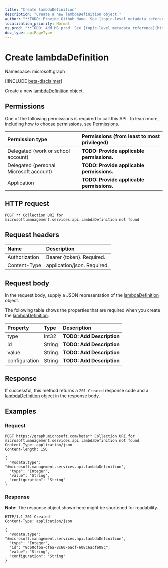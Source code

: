```yaml
---
title: "Create lambdaDefinition"
description: "Create a new lambdaDefinition object."
author: "**TODO: Provide Github Name. See [topic-level metadata reference](https://msgo.azurewebsites.net/add/document/guidelines/metadata.html#topic-level-metadata)**"
localization_priority: Normal
ms.prod: "**TODO: Add MS prod. See [topic-level metadata reference](https://msgo.azurewebsites.net/add/document/guidelines/metadata.html#topic-level-metadata)**"
doc_type: apiPageType
---
```


# Create lambdaDefinition
Namespace: microsoft.graph

[!INCLUDE [beta-disclaimer](../../includes/beta-disclaimer.md)]

Create a new [lambdaDefinition](../resources/lambdadefinition.md) object.

## Permissions
One of the following permissions is required to call this API. To learn more, including how to choose permissions, see [Permissions](/graph/permissions-reference).

|Permission type|Permissions (from least to most privileged)|
|:---|:---|
|Delegated (work or school account)|**TODO: Provide applicable permissions.**|
|Delegated (personal Microsoft account)|**TODO: Provide applicable permissions.**|
|Application|**TODO: Provide applicable permissions.**|

## HTTP request

<!-- {
  "blockType": "ignored"
}
-->
``` http
POST ** Collection URI for microsoft.management.services.api.lambdaDefinition not found
```

## Request headers
|Name|Description|
|:---|:---|
|Authorization|Bearer {token}. Required.|
|Content-Type|application/json. Required.|

## Request body
In the request body, supply a JSON representation of the [lambdaDefinition](../resources/lambdadefinition.md) object.

The following table shows the properties that are required when you create the [lambdaDefinition](../resources/lambdadefinition.md).

|Property|Type|Description|
|:---|:---|:---|
|type|Int32|**TODO: Add Description**|
|id|String|**TODO: Add Description**|
|value|String|**TODO: Add Description**|
|configuration|String|**TODO: Add Description**|



## Response

If successful, this method returns a `201 Created` response code and a [lambdaDefinition](../resources/lambdadefinition.md) object in the response body.

## Examples

### Request
<!-- {
  "blockType": "request",
  "name": "create_lambdadefinition_from_"
}
-->
``` http
POST https://graph.microsoft.com/beta** Collection URI for microsoft.management.services.api.lambdaDefinition not found
Content-Type: application/json
Content-length: 150

{
  "@odata.type": "#microsoft.management.services.api.lambdaDefinition",
  "type": "Integer",
  "value": "String",
  "configuration": "String"
}
```


### Response
**Note:** The response object shown here might be shortened for readability.
<!-- {
  "blockType": "response",
  "truncated": true,
  "@odata.type": "microsoft.management.services.api.lambdaDefinition"
}
-->
``` http
HTTP/1.1 201 Created
Content-Type: application/json

{
  "@odata.type": "#microsoft.management.services.api.lambdaDefinition",
  "type": "Integer",
  "id": "8c60cf6a-cf6a-8c60-6acf-608c6acf608c",
  "value": "String",
  "configuration": "String"
}
```

